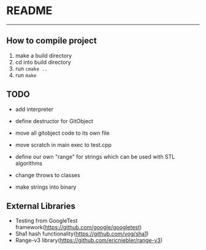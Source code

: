 # README
---

## How to compile project
1. make a build directory
2. cd into build directory
3. run `cmake ..`
4. run `make`

## TODO
* add interpreter
* define destructor for GitObject
* move all gitobject code to its own file
* move scratch in main exec to test.cpp

* define our own "range" for strings which can be used with STL algorithms
* change throws to classes
* make strings into binary

## External Libraries
* Testing from GoogleTest framework(https://github.com/google/googletest)
* Sha1 hash functionality(https://github.com/vog/sha1)
* Range-v3 library(https://github.com/ericniebler/range-v3)
